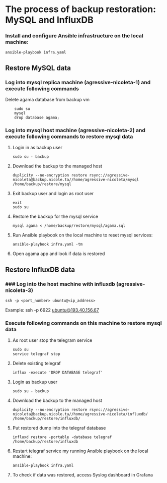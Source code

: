 # The process of backup restoration: MySQL and InfluxDB

### Install and configure Ansible infrastructure on the local machine:

    ansible-playbook infra.yaml

## Restore MySQL data

### Log into mysql replica machine (agressive-nicoleta-1) and execute following commands

Delete agama database from backup vm

        sudo su
        mysql
        drop database agama;

### Log into mysql host machine (agressive-nicoleta-2) and execute following commands to restore mysql data

1.  Login in as backup user

        sudo su - backup

2.  Download the backup to the managed host

        duplicity --no-encryption restore rsync://agressive-nicoleta@backup.nicole.ta//home/agressive-nicoleta/mysql /home/backup/restore/mysql

3.  Exit backup user and login as root user

        exit
        sudo su

4.  Restore the backup for the mysql service

        mysql agama < /home/backup/restore/mysql/agama.sql

5.  Run Ansible playbook on the local machine to reset mysql services:

        ansible-playbook infra.yaml -tm

6.  Open agama app and look if data is restored

## Restore InfluxDB data

### ### Log into the host machine with influxdb (agressive-nicoleta-3)

    ssh -p <port_number> ubuntu@<ip_address>

Example: ssh -p 6922 ubuntu@193.40.156.67

### Execute following commands on this machine to restore mysql data

1.  As root user stop the telegram service

        sudo su
        service telegraf stop

2.  Delete existing telegraf

        influx -execute 'DROP DATABASE telegraf'

3.  Login as backup user

        sudo su - backup

4.  Download the backup to the managed host

        duplicity --no-encryption restore rsync://agressive-nicoleta@backup.nicole.ta//home/agressive-nicoleta/influxdb/ /home/backup/restore/influxdb/

5.  Put restored dump into the telegraf database

        influxd restore -portable -database telegraf /home/backup/restore/influxdb

6.  Restart telegraf service my running Ansible playbook on the local machine:

        ansible-playbook infra.yaml

7.  To check if data was restored, access Syslog dashboard in Grafana
